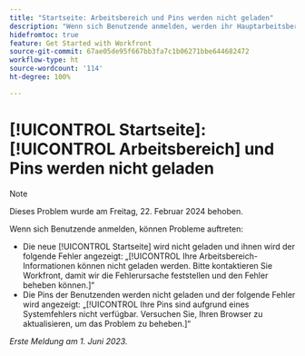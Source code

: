 ```yaml
---
title: "Startseite: Arbeitsbereich und Pins werden nicht geladen"
description: "Wenn sich Benutzende anmelden, werden ihr Hauptarbeitsbereich und die Pins nicht geladen und ihnen werden Fehlermeldungen angezeigt."
hidefromtoc: true
feature: Get Started with Workfront
source-git-commit: 67ae05de95f667bb3fa7c1b06271bbe644682472
workflow-type: ht
source-wordcount: '114'
ht-degree: 100%

---
```



# [!UICONTROL Startseite]: [!UICONTROL Arbeitsbereich] und Pins werden nicht geladen

>[!NOTE]
>
>Dieses Problem wurde am Freitag, 22. Februar 2024 behoben.

Wenn sich Benutzende anmelden, können Probleme auftreten:

* Die neue [!UICONTROL Startseite] wird nicht geladen und ihnen wird der folgende Fehler angezeigt: „[!UICONTROL Ihre Arbeitsbereich-Informationen können nicht geladen werden. Bitte kontaktieren Sie Workfront, damit wir die Fehlerursache feststellen und den Fehler beheben können.]“
* Die Pins der Benutzenden werden nicht geladen und der folgende Fehler wird angezeigt: „[!UICONTROL Ihre Pins sind aufgrund eines Systemfehlers nicht verfügbar. Versuchen Sie, Ihren Browser zu aktualisieren, um das Problem zu beheben.]“

_Erste Meldung am 1. Juni 2023._
